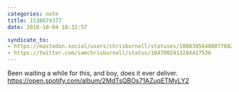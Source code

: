 ```yaml
---
categories: note
title: 1538674377
date: 2018-10-04 18:32:57

syndicate_to:
- https://mastodon.social/users/chrisburnell/statuses/100838564080776825
- https://twitter.com/iamchrisburnell/status/1047902413284417536
---
```


Been waiting a while for this, and boy, does it ever deliver. <a href="https://open.spotify.com/album/2MdTsQBOs71AZuqETMyLY2" rel="external">https://open.spotify.com/album/2MdTsQBOs71AZuqETMyLY2</a>

